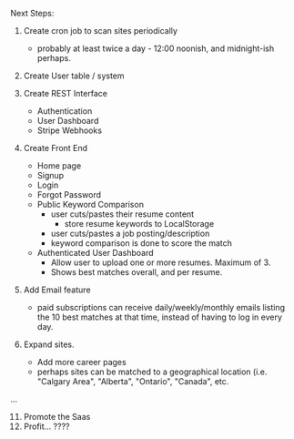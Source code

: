 Next Steps:


1. Create cron job to scan sites periodically
    - probably at least twice a day - 12:00 noonish, and midnight-ish perhaps.

1. Create User table / system

1. Create REST Interface

    - Authentication
    - User Dashboard
    - Stripe Webhooks

1. Create Front End

    - Home page
    - Signup
    - Login
    - Forgot Password
    - Public Keyword Comparison
        - user cuts/pastes their resume content 
            - store resume keywords to LocalStorage
        - user cuts/pastes a job posting/description
        - keyword comparison is done to score the match
    - Authenticated User Dashboard
        - Allow user to upload one or more resumes.  Maximum of 3.
        - Shows best matches overall, and per resume.

1. Add Email feature

    - paid subscriptions can receive daily/weekly/monthly emails listing the 10 best matches at that time, instead of having to log in every day.

1. Expand sites.

    - Add more career pages
    - perhaps sites can be matched to a geographical location (i.e. "Calgary Area", "Alberta", "Ontario", "Canada", etc.
    

...

11. Promote the Saas
12. Profit... ????


